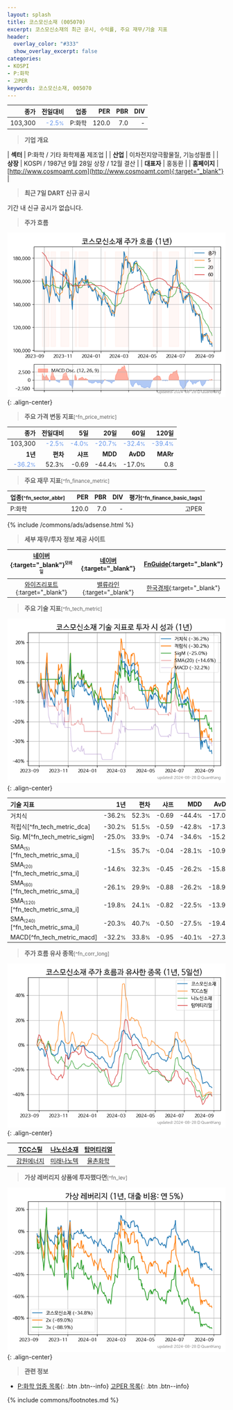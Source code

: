 ```yaml
---
layout: splash
title: 코스모신소재 (005070)
excerpt: 코스모신소재의 최근 공시, 수익률, 주요 재무/기술 지표
header:
  overlay_color: "#333"
  show_overlay_excerpt: false
categories:
- KOSPI
- P:화학
- 고PER
keywords: 코스모신소재, 005070
---
```


| **종가** | **전일대비** | **업종** | **PER** | **PBR** | **DIV** |
| -------: | -----------: | -------: | ------: | ------: | ------: |
| 103,300 | <span style="color: cornflowerblue">-2.5<small>%</small></span> | P:화학 | 120.0 | 7.0 | - |

<!-- more -->


> **기업 개요**<a id="company"></a>

| <span style="white-space:nowrap;">**섹터**</span> | P:화학 / 기타 화학제품 제조업 |
| <span style="white-space:nowrap;">**산업**</span> | 이차전지양극활물질, 기능성필름 |
| <span style="white-space:nowrap;">**상장**</span> | KOSPI / 1987년 9월 28일 상장 / 12월 결산 |
| <span style="white-space:nowrap;">**대표자**</span> | 홍동환 |
| <span style="white-space:nowrap;">**홈페이지**</span> | [http://www.cosmoamt.com](http://www.cosmoamt.com){:target="_blank"} |


> **최근 7일 DART 신규 공시**<a id="dart"></a>

기간 내 신규 공시가 없습니다.


> **주가 흐름**<a id="price"></a>

![005070](/stock/images/005070.png){: .align-center}


> **주요 가격 변동 지표**<small>[^fn_price_metric]</small>

| **종가** | **전일대비** | **5일** | **20일** | **60일** | **120일** |
| -------: | -----------: | ------: | -------: | -------: | --------: |
| 103,300 | <span style="color: cornflowerblue">-2.5<small>%</small></span> | <span style="color: cornflowerblue">-4.0<small>%</small></span> | <span style="color: cornflowerblue">-20.7<small>%</small></span> | <span style="color: cornflowerblue">-32.4<small>%</small></span> | <span style="color: cornflowerblue">-39.4<small>%</small></span> |
| **1년** | **편차** | **샤프** | **MDD** | **AvDD** | **MARr** |
| <span style="color: cornflowerblue">-36.2<small>%</small></span> | 52.3<small>%</small> | -0.69 | -44.4<small>%</small> | -17.0<small>%</small> | 0.8 |


> **주요 재무 지표**<small>[^fn_finance_metric]</small>

| **업종**<small>[^fn_sector_abbr]</small> | **PER** | **PBR** | **DIV** | **평가**<small>[^fn_finance_basic_tags]</small> |
| :--------------------------------------- | ------: | ------: | ------: | ----------------------------------------------: |
| P:화학 | 120.0 | 7.0 | - | 고PER |



{% include /commons/ads/adsense.html %}

> **세부 재무/투자 정보 제공 사이트**

| [네이버](https://m.stock.naver.com/domestic/stock/005070/finance/summary){:target="_blank"}<sup><small>모바일</small></sup> | [네이버](https://finance.naver.com/item/coinfo.naver?code=005070){:target="_blank"} | [FnGuide](https://comp.fnguide.com/SVO2/ASP/SVD_Invest.asp?gicode=A005070&MenuYn=Y){:target="_blank"} |
| :---: | :---: | :---: |
| [와이즈리포트](https://comp.wisereport.co.kr/company/c1040001.aspx?cmp_cd=005070){:target="_blank"} | [밸류라인](https://www.valueline.co.kr/finance/summary/005070){:target="_blank"} | [한국경제](https://markets.hankyung.com/stock/005070/financial-summary){:target="_blank"} |


> **주요 기술 지표**<small>[^fn_tech_metric]</small>


![005070](/stock/images/005070_tech.png){: .align-center}

| **기술 지표** | **1년** | **편차** | **샤프** | **MDD** | **AvDD** |
| :------------ | ------: | -----------: | -------: | ------: | -------: |
| 거치식 | -36.2<small>%</small> | 52.3<small>%</small> | -0.69 | -44.4<small>%</small> | -17.0<small>%</small> |
| 적립식[^fn_tech_metric_dca] | -30.2<small>%</small> | 51.5<small>%</small> | -0.59 | -42.8<small>%</small> | -17.3<small>%</small> |
| Sig. M[^fn_tech_metric_sigm] | -25.0<small>%</small> | 33.9<small>%</small> | -0.74 | -34.6<small>%</small> | -15.2<small>%</small> |
| SMA<small><sub>(5)</sub></small>[^fn_tech_metric_sma_i] | -1.5<small>%</small> | 35.7<small>%</small> | -0.04 | -28.1<small>%</small> | -10.9<small>%</small> |
| SMA<small><sub>(20)</sub></small>[^fn_tech_metric_sma_i] | -14.6<small>%</small> | 32.3<small>%</small> | -0.45 | -26.2<small>%</small> | -15.8<small>%</small> |
| SMA<small><sub>(60)</sub></small>[^fn_tech_metric_sma_i] | -26.1<small>%</small> | 29.9<small>%</small> | -0.88 | -26.2<small>%</small> | -18.9<small>%</small> |
| SMA<small><sub>(120)</sub></small>[^fn_tech_metric_sma_i] | -19.8<small>%</small> | 24.1<small>%</small> | -0.82 | -22.5<small>%</small> | -13.9<small>%</small> |
| SMA<small><sub>(240)</sub></small>[^fn_tech_metric_sma_i] | -20.3<small>%</small> | 40.7<small>%</small> | -0.50 | -27.5<small>%</small> | -19.4<small>%</small> |
| MACD[^fn_tech_metric_macd] | -32.2<small>%</small> | 33.8<small>%</small> | -0.95 | -40.1<small>%</small> | -27.3<small>%</small> |


> **주가 흐름 유사 종목**<a id="corr"></a><small>[^fn_corr_long]</small>

![005070](/stock/images/005070_corr.png){: .align-center}

|       | [TCC스틸](/002710/) | [나노신소재](/121600/) | [탑머티리얼](/360070/) |
| :---: | :------------------------------------: | :------------------------------------: | :------------------------------------: |
|       | [강원에너지](/114190/) | [미래나노텍](/095500/) | [율촌화학](/008730/) |


> **가상 레버리지 상품에 투자했다면**<a id="2x"></a><small>[^fn_lev]</small>

![005070](/stock/images/005070_2x.png){: .align-center}


> **관련 정보**

- [P:화학 업종 목록](/stats/sector/kospi_업종_화학_종목/){: .btn .btn--info} [고PER 목록](/fn/fn_high_per/){: .btn .btn--info}

{% include commons/footnotes.md %}